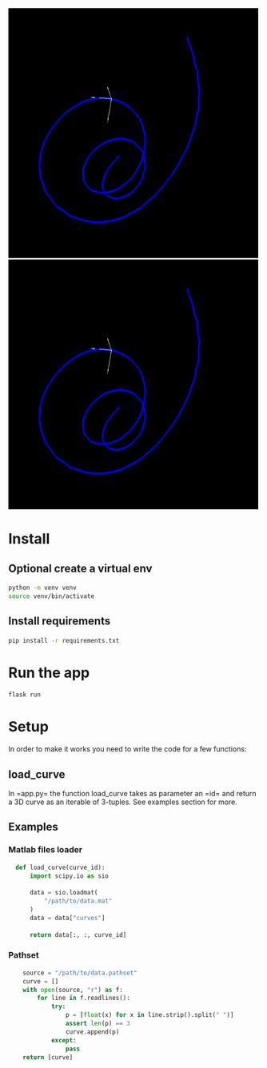 <img src="images/curve.gif" alt="curve.gif" width="500" height="500" />


<img src="images/curve.gif" alt="curve2.gif" width="500" height="500" />

# Install 

## Optional create a virtual env

``` sh
python -m venv venv
source venv/bin/activate
```

## Install requirements
``` sh
pip install -r requirements.txt
```

# Run the app
``` sh
flask run
```

# Setup 

In order to make it works you need to write the code for a few functions:

## load_curve

In =app.py= the function load_curve takes as parameter an =id= and return a 3D curve as 
an iterable of 3-tuples. See examples section for more. 


## Examples

### Matlab files loader 

``` python
  def load_curve(curve_id):
      import scipy.io as sio

      data = sio.loadmat(
          "/path/to/data.mat"
      )
      data = data["curves"]

      return data[:, :, curve_id]
```

### Pathset

``` python
    source = "/path/to/data.pathset"
    curve = []
    with open(source, "r") as f:
        for line in f.readlines():
            try:
                p = [float(x) for x in line.strip().split(" ")]
                assert len(p) == 3
                curve.append(p)
            except:
                pass
    return [curve]
```









